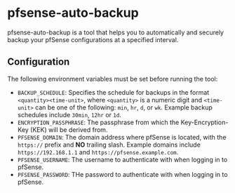 # pfsense-auto-backup

pfsense-auto-backup is a tool that helps you to automatically and securely backup your pfSense configurations at a specified interval.

## Configuration

The following environment variables must be set before running the tool:

- `BACKUP_SCHEDULE`: Specifies the schedule for backups in the format `<quantity><time-unit>`, where `<quantity>` is a numeric digit and `<time-unit>` can be one of the following: `min`, `hr`, `d`, or `wk`. Example backup schedules include `30min`, `12hr` or `1d`.
- `ENCRYPTION_PASSPHRASE`: The passphrase from which the Key-Encryption-Key (KEK) will be derived from.
- `PFSENSE_DOMAIN`: The domain address where pfSense is located, with the `https://` prefix and **NO** trailing slash. Example domains include `https://192.168.1.1` and `https://pfsense.example.com`.
- `PFSENSE_USERNAME`: The username to authenticate with when logging in to pfSense.
- `PFSENSE_PASSWORD`: THe password to authenticate with when logging in to pfSense.
